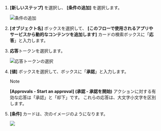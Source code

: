 1. **[新しいステップ]** を選択し、 **[条件の追加]** を選択します。
   
    ![条件の追加](media/modern-approvals/add-response-condition.png)
2. **[オブジェクト名]** ボックスを選択して、 **[このフローで使用されるアプリやサービスから動的なコンテンツを追加します]** カードの検索ボックスに「**応答**」と入力します。
3. **応答**トークンを選択します。
   
    ![応答トークンの選択](media/modern-approvals/search-for-response.png)
4. **[値]** ボックスを選択して、ボックスに「**承認**」と入力します。
   
   > [!NOTE]
   > **[Approvals - Start an approval] (承認 - 承認を開始)** アクションに対する有効な応答は「承認」と「却下」です。 これらの応答は、大文字小文字を区別します。
   > 
   > 
5. **[条件]** カードは、次のイメージのようになります。
   
    ![](media/modern-approvals/response-condition-test.png)

